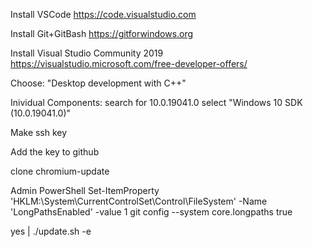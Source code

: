 Install VSCode https://code.visualstudio.com

Install Git+GitBash https://gitforwindows.org

Install Visual Studio Community 2019 https://visualstudio.microsoft.com/free-developer-offers/

Choose: "Desktop development with C++"

Inividual Components: search for 10.0.19041.0 select "Windows 10 SDK (10.0.19041.0)"

Make ssh key

Add the key to github

clone chromium-update

Admin PowerShell
Set-ItemProperty 'HKLM:\System\CurrentControlSet\Control\FileSystem' -Name 'LongPathsEnabled' -value 1
git config --system core.longpaths true

yes | ./update.sh -e
